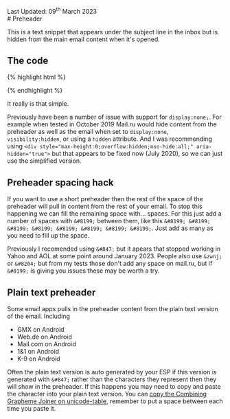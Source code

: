 <div class="updated">Last Updated: <time datetime="2023-03-09">09<sup>th</sup> March 2023</time></div>
# Preheader

This is a text snippet that appears under the subject line in the inbox but is hidden from the main email content when it's opened.

## The code
{% highlight html %}
<div style="display:none">
  Preheader text...
</div>
{% endhighlight %}

It really is that simple.

Previously have been a number of issue with support for `display:none;`. For example when tested in October 2019 Mail.ru would hide content from the preheader as well as the email when set to `display:none`, `visibility:hidden`, or using a `hidden` attribute.  And I was recommending using `<div style="max-height:0;overflow:hidden;mso-hide:all;" aria-hidden="true">` but that appears to be fixed now (July 2020), so we can just use the simplified version.

## Preheader spacing hack
If you want to use a short preheader then the rest of the space of the preheader will pull in content from the rest of your email.  To stop this happening we can fill the remaining space with... spaces.  For this just add a number of spaces with `&#8199;` between them, like this `&#8199; &#8199; &#8199; &#8199; &#8199; &#8199; &#8199; &#8199;`.  Just add as many as you need to fill up the space.  

Previously I recomended using `&#847;` but it apears that stopped working in Yahoo and AOL at some point around January 2023.
People also use `&zwnj;` or `&#8204;` but from my tests those don't add any space on mail.ru, but if `&#8199;` is giving you issues these may be worth a try.

## Plain text preheader
Some email apps pulls in the preheader content from the plain text version of the email. Including
* GMX on Android
* Web.de on Android
* Mail.com on Android
* 1&1  on Android
* K-9 on Android

Often the plain text version is auto generated by your ESP if this version is generated with `&#847;` rather than the characters they represent then they will show in the preheader.  If this happens you may need to copy and paste the character into your plain text version. You can [copy the Combining Grapheme Joiner on unicode-table](https://unicode-table.com/en/034F/), remember to put a space between each time you paste it.
